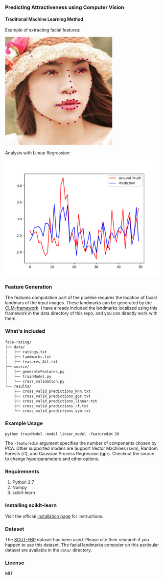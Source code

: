 ### Predicting Attractiveness using Computer Vision

#### Traditional Machine Learning Method  

Example of extracting facial features: 

![](out_det_0.jpg)

Analysis with Linear Regression: 

![](Figure_1.png)


### Feature Generation
The features computation part of the pipeline requires the location of facial landmars of the input images. These landmarks can be generated by the [CLM-framework](https://github.com/TadasBaltrusaitis/CLM-framework). I have already included the landmarks localized using this framework in the data directory of this repo, and you can directly work with them. 

### What's included

```
face-rating/
├── data/
│   ├── ratings.txt
│   ├── landmarks.txt
│   ├── features_ALL.txt
├── source/
│   ├── generateFeatures.py
│   └── trainModel.py
│   └── cross_validation.py
└── results/
    ├── cross_valid_predictions_knn.txt
    ├── cross_valid_predictions_gpr.txt
    ├── cross_valid_predictions_linear.txt
    ├── cross_valid_predictions_rf.txt
    └── cross_valid_predictions_svm.txt
```

### Example Usage
```shell
python trainModel -model linear_model -featuredim 20
```
The `-featuredim` argument specifies the number of components chosen by PCA. Other supported models are Support Vector Machines (svm), Random Forests (rf), and Gaussian Process Regression (gpr). Checkout the source to change hyperparameters and other options. 

### Requirements
1. Python 2.7
2. Numpy
3. scikit-learn

### Installing scikit-learn
Visit the official [installation page](http://scikit-learn.org/stable/install.html) for instructions.

### Dataset
The [SCUT-FBP](http://www.hcii-lab.net/data/SCUT-FBP/EN/introduce.html) dataset has been used. Please cite their research if you happen to use this dataset. The facial landmarks computer on this particular dataset are available in the `data/` directory. 

### License
MIT
